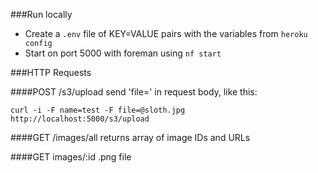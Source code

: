 ###Run locally
- Create a `.env` file of KEY=VALUE pairs with the variables from `heroku config`
- Start on port 5000 with foreman using `nf start`

###HTTP Requests

####POST /s3/upload
send 'file=' in request body, like this:
	
	curl -i -F name=test -F file=@sloth.jpg http://localhost:5000/s3/upload

####GET /images/all
returns array of image IDs and URLs

####GET images/:id
.png file